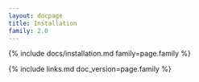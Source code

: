 ```yaml
---
layout: docpage
title: Installation
family: 2.0
---
```


{% include docs/installation.md family=page.family %}


{% include links.md doc_version=page.family %}
